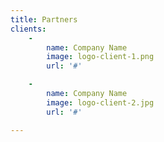 ```yaml
---
title: Partners
clients:
    -
        name: Company Name
        image: logo-client-1.png
        url: '#'

    -
        name: Company Name
        image: logo-client-2.jpg
        url: '#'

---
```

